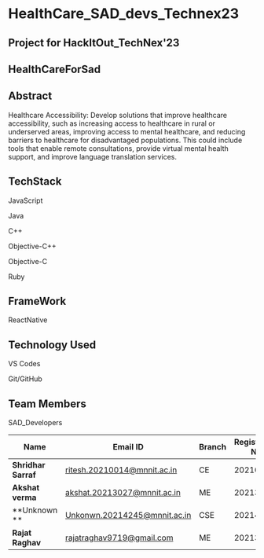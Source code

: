 # HealthCare_SAD_devs_Technex23

## Project for HackItOut_TechNex'23

## HealthCareForSad

## Abstract

Healthcare Accessibility: Develop solutions that improve healthcare accessibility, such as increasing access to healthcare in rural or underserved areas, improving access to mental healthcare, and reducing barriers to healthcare for disadvantaged populations. This could include tools that enable remote consultations, provide virtual mental health support, and improve language translation services.

## TechStack

  JavaScript
  
  Java
  
  C++
  
  Objective-C++
  
  Objective-C
  
  Ruby
  
## FrameWork

  ReactNative
  
## Technology Used

  VS Codes
  
  Git/GitHub
  
## Team Members 

SAD_Developers

 | Name                           |              Email ID                 |            Branch                  |   Registration No. |
 |--------------------------------|---------------------------------------|------------------------------------|--------------------|
 | **Shridhar Sarraf**        |       ritesh.20210014@mnnit.ac.in     |            CE                      |      20210014      |
 | **Akshat verma**               |       akshat.20213027@mnnit.ac.in     |            ME                      |      20213027      |
 | **Unknown **               |       Unkonwn.20214245@mnnit.ac.in     |            CSE                     |      20214245      |
  | **Rajat Raghav**               |       rajatraghav9719@gmail.com     |            ME                     |      20213114     |
  
